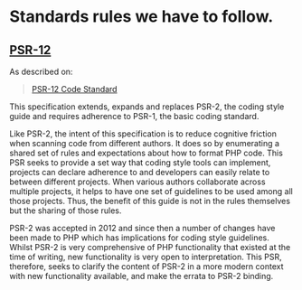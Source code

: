 # Standards rules we have to follow.

## [PSR-12](psr-12.md)

As described on:  

>  [PSR-12 Code Standard](https://www.php-fig.org/psr/psr-12/)

This specification extends, expands and replaces PSR-2, the coding style guide and requires adherence to PSR-1, the basic coding standard.

Like PSR-2, the intent of this specification is to reduce cognitive friction when scanning code from different authors. It does so by enumerating a shared set of rules and expectations about how to format PHP code. This PSR seeks to provide a set way that coding style tools can implement, projects can declare adherence to and developers can easily relate to between different projects. When various authors collaborate across multiple projects, it helps to have one set of guidelines to be used among all those projects. Thus, the benefit of this guide is not in the rules themselves but the sharing of those rules.

PSR-2 was accepted in 2012 and since then a number of changes have been made to PHP which has implications for coding style guidelines. Whilst PSR-2 is very comprehensive of PHP functionality that existed at the time of writing, new functionality is very open to interpretation. This PSR, therefore, seeks to clarify the content of PSR-2 in a more modern context with new functionality available, and make the errata to PSR-2 binding.

